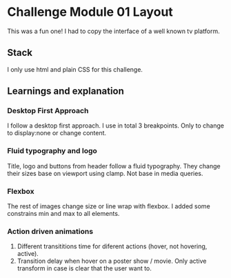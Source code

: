 # Challenge Module 01 Layout

This was a fun one! I had to copy the interface of a well known tv platform.

## Stack

I only use html and plain CSS for this challenge.

## Learnings and explanation

### Desktop First Approach

I follow a desktop first approach.
I use in total 3 breakpoints. Only to change to display:none or change content.

### Fluid typography and logo

Title, logo and buttons from header follow a fluid typography. They change their sizes base on viewport using clamp. Not base in media queries.

### Flexbox

The rest of images change size or line wrap with flexbox. I added some constrains min and max to all elements.

### Action driven animations

1. Different transititions time for diferent actions (hover, not hovering, active).
2. Transition delay when hover on a poster show / movie. Only active transform in case is clear that the user want to.
